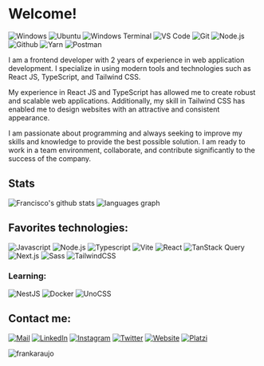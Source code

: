 <!-- <img align='right' src='https://user-images.githubusercontent.com/5713670/87202985-820dcb80-c2b6-11ea-9f56-7ec461c497c3.gif' width='200'> -->

# Welcome!

![Windows](https://img.shields.io/badge/-Windows-0078D7?logo=windows&logoColor=FFFFFF&style=flat)
![Ubuntu](https://img.shields.io/badge/-Ubuntu-D64613?logo=ubuntu&logoColor=F7F7F7&style=flat)
![Windows Terminal](https://img.shields.io/badge/-Windows_Terminal-333333?logo=windowsterminal&logoColor=FFFFFF&style=flat)
![VS Code](https://img.shields.io/badge/-VS_Code-0076C6?logo=visualstudio&logoColor=FFFFFF&style=flat)
![Git](https://img.shields.io/badge/-Git-E84D31?logo=git&logoColor=EAE9E1&style=flat)
![Node.js](https://img.shields.io/badge/-Node.js-77AF5E?logo=node.js&logoColor=FFFFFF&style=flat)
![Github](https://img.shields.io/badge/-Github-24292F?logo=github&logoColor=FFFFFF&style=flat)
![Yarn](https://img.shields.io/badge/-Yarn-2188B6?style=flat&logo=yarn&logoColor=FFFFFF)
![Postman](https://img.shields.io/badge/-Postman-FF6C37?logo=postman&logoColor=FFFFFF&style=flat)

I am a frontend developer with 2 years of experience in web application development. I specialize in using modern tools and technologies such as React JS, TypeScript, and Tailwind CSS.

My experience in React JS and TypeScript has allowed me to create robust and scalable web applications. Additionally, my skill in Tailwind CSS has enabled me to design websites with an attractive and consistent appearance.

I am passionate about programming and always seeking to improve my skills and knowledge to provide the best possible solution. I am ready to work in a team environment, collaborate, and contribute significantly to the success of the company.

## Stats

![Francisco's github stats](https://github-readme-stats.vercel.app/api?show_icons=true&include_all_commits=true&count_private=true&locale=en&username=franciscoagx&bg_color=282a36&title_color=bd93f9&text_color=f8f8f2&ring_color=ff79c6&icon_color=8be9fd&hide_border=true)
![languages graph](https://github-readme-stats.vercel.app/api/top-langs?locale=en&layout=compact&langs_count=4&username=franciscoagx&bg_color=282a36&title_color=bd93f9&text_color=f8f8f2)

## Favorites technologies:

![Javascript](https://img.shields.io/badge/-Javascript-333333?logo=javascript&logoColor=EFD81D&style=flat)
![Node.js](https://img.shields.io/badge/-Node.js-333333?logo=node.js&logoColor=77AF5E&style=flat)
![Typescript](https://img.shields.io/badge/-Typescript-3178C6?logo=typescript&logoColor=FFFFFF&style=flat)
![Vite](https://img.shields.io/badge/-Vite-9468FE?logo=vite&logoColor=FFA800&style=flat)
![React](https://img.shields.io/badge/-React-333333?logo=react&logoColor=149ECA&style=flat)
![TanStack Query](https://img.shields.io/badge/-TanStack_Query-333333?logo=reactquery&style=flat&logocolor=002B3B)
![Next.js](https://img.shields.io/badge/-Next.js-FFFFFF?logo=next.js&logoColor=000000&style=flat)
![Sass](https://img.shields.io/badge/-Sass-F8F9FA?logo=sass&logoColor=CF649A&style=flat)
![TailwindCSS](https://img.shields.io/badge/-TailwindCSS-333333?logo=tailwindcss&logoColor=0EA5E9&style=flat)

### Learning:
![NestJS](https://img.shields.io/badge/-NestJS-333333?logo=nestjs&logoColor=E0234E&style=flat)
![Docker](https://img.shields.io/badge/-Docker-2496ED?logo=docker&logoColor=FFFFFF&style=flat)
![UnoCSS](https://img.shields.io/badge/-UnoCSS-FFFFFF?logo=unoCSS&logoColor=333333&style=flat)

## Contact me:

[![Mail](https://img.shields.io/badge/Mail--green?logo=gmail&style=social)](mailto:contacto@fjaraujo.com)
[![LinkedIn](https://img.shields.io/badge/LinkedIn--green?logo=linkedin&style=social)](https://www.linkedin.com/in/frankaraujodev/)
[![Instagram](https://img.shields.io/badge/Instagram--green?logo=instagram&style=social)](https://www.instagram.com/frankaraujo_dev/)
[![Twitter](https://img.shields.io/badge/Twitter--green?logo=twitter&style=social)](https://twitter.com/frankaraujo_dev)
[![Website](https://img.shields.io/badge/Website--green?logo=brave&style=social)](https://www.fjaraujo.com/)
[![Platzi](https://img.shields.io/badge/Platzi--green?logo=platzi&logoColor=98CA3F&style=social)](https://platzi.com/p/frankaraujo_dev/)

![frankaraujo](https://komarev.com/ghpvc/?username=frankaraujo)
